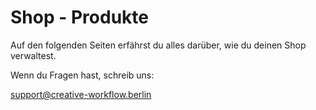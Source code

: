 # Shop - Produkte

Auf den folgenden Seiten erfährst du alles darüber, wie du deinen Shop verwaltest.

Wenn du Fragen hast, schreib uns:

[support@creative-workflow.berlin](mailto:support@creative-workflow.berlin)
